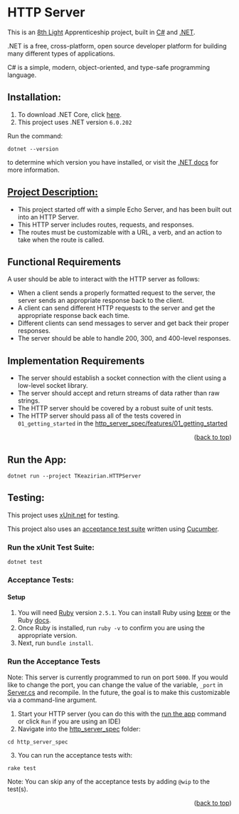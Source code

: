 # HTTP Server

This is an [8th Light][12] Apprenticeship project, built in [C#][3] and [.NET][2].

.NET is a free, cross-platform, open source developer platform for building many different types of applications.

C# is a simple, modern, object-oriented, and type-safe programming language.

## Installation:

1. To download .NET Core, click [here][4].
2. This project uses .NET version `6.0.202`

Run the command: 
```shell
dotnet --version
``` 
to determine which version you have installed, or visit the [.NET docs][11] for more information.

## [Project Description:][1]

- This project started off with a simple Echo Server, and has been built out into an HTTP Server.
- This HTTP server includes routes, requests, and responses.
- The routes must be customizable with a URL, a verb, and an action to take when the route is called.

## Functional Requirements

A user should be able to interact with the HTTP server as follows:

* When a client sends a properly formatted request to the server, the server sends an appropriate response back to the client.
* A client can send different HTTP requests to the server and get the appropriate response back each time.
* Different clients can send messages to server and get back their proper responses.
* The server should be able to handle 200, 300, and 400-level responses.

## Implementation Requirements

* The server should establish a socket connection with the client using a low-level socket library.
* The server should accept and return streams of data rather than raw strings.
* The HTTP server should be covered by a robust suite of unit tests.
* The HTTP server should pass all of the tests covered in `01_getting_started` in the [http_server_spec/features/01_getting_started][13]

<p align="right">(<a href="#top">back to top</a>)</p>

## Run the App:

```shell 
dotnet run --project TKeazirian.HTTPServer
```

## Testing:

This project uses [xUnit.net][5] for testing.

This project also uses an [acceptance test suite][9] written using [Cucumber][10].

### Run the xUnit Test Suite:

```shell
dotnet test
```

### Acceptance Tests:
#### Setup

1. You will need [Ruby][6] version `2.5.1`.  You can install Ruby using [brew][7] or the Ruby [docs][8]. 
2. Once Ruby is installed, run `ruby -v` to confirm you are using the appropriate version.
3. Next, run `bundle install`.

### Run the Acceptance Tests
Note: This server is currently programmed to run on port `5000`. If you would like to change the port, you can change the value of the variable, `_port` in [Server.cs][14] and recompile. In the future, the goal is to make this customizable via a command-line argument.

1. Start your HTTP server (you can do this with the [run the app](#run-the-app) command or click `Run` if you are using an IDE)
2. Navigate into the [http_server_spec][15] folder: 
```shell
cd http_server_spec
```
3. You can run the acceptance tests with:
```shell
rake test
```

Note: You can skip any of the acceptance tests by adding `@wip` to the test(s).

<p align="right">(<a href="#top">back to top</a>)</p>

[1]: https://github.com/8thlight/apprenticeship_syllabus/blob/4ac3c45640ca506038cfe5cd0a8562a65634f8e7/shared_resources/projects/http_server/01_beginner/echo_server.md
[2]: https://dotnet.microsoft.com/en-us/learn/dotnet/what-is-dotnet
[3]: https://docs.microsoft.com/en-us/dotnet/csharp/tour-of-csharp/
[4]: https://dotnet.microsoft.com/en-us/download
[5]: https://xunit.net/
[6]: https://www.ruby-lang.org/en/
[7]: https://mac.install.guide/ruby/13.html
[8]: https://www.ruby-lang.org/en/documentation/installation/
[9]: https://github.com/8thlight/http_server_spec
[10]: https://cucumber.io/
[11]: https://docs.microsoft.com/en-us/dotnet/
[12]: https://8thlight.com/
[13]: http_server_spec/features/01_getting_started
[14]: TKeazirian.HTTPServer/Server.cs
[15]: http_server_spec/
